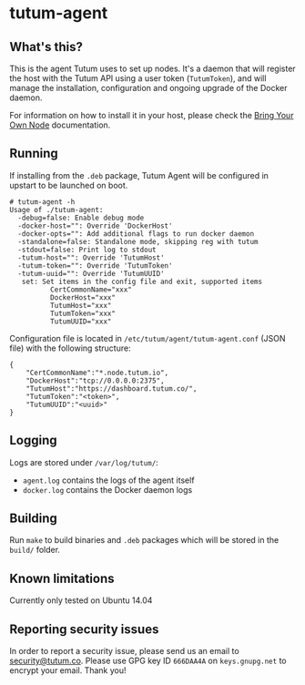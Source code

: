 tutum-agent
===========


## What's this?

This is the agent Tutum uses to set up nodes. It's a daemon that will register the host with the Tutum API using a user token (`TutumToken`), and will manage the installation, configuration and ongoing upgrade of the Docker daemon.

For information on how to install it in your host, please check the [Bring Your Own Node](https://support.tutum.co/support/solutions/articles/5000513678-bring-your-own-node) documentation.


## Running

If installing from the `.deb` package, Tutum Agent will be configured in upstart to be launched on boot.

```
# tutum-agent -h     
Usage of ./tutum-agent:
  -debug=false: Enable debug mode
  -docker-host="": Override 'DockerHost'
  -docker-opts="": Add additional flags to run docker daemon
  -standalone=false: Standalone mode, skipping reg with tutum
  -stdout=false: Print log to stdout
  -tutum-host="": Override 'TutumHost'
  -tutum-token="": Override 'TutumToken'
  -tutum-uuid="": Override 'TutumUUID'
   set: Set items in the config file and exit, supported items
          CertCommonName="xxx"
          DockerHost="xxx"
          TutumHost="xxx"
          TutumToken="xxx"
          TutumUUID="xxx"
```


Configuration file is located in `/etc/tutum/agent/tutum-agent.conf` (JSON file) with the following structure:

```
{
	"CertCommonName":"*.node.tutum.io",
	"DockerHost":"tcp://0.0.0.0:2375",
	"TutumHost":"https://dashboard.tutum.co/",
	"TutumToken":"<token>",
	"TutumUUID":"<uuid>"
}
```

## Logging

Logs are stored under `/var/log/tutum/`:

* `agent.log` contains the logs of the agent itself
* `docker.log` contains the Docker daemon logs


## Building

Run `make` to build binaries and `.deb` packages which will be stored in the `build/` folder.


## Known limitations

Currently only tested on Ubuntu 14.04


## Reporting security issues

In order to report a security issue, please send us an email to [security@tutum.co](mailto:security@tutum.co). Please use GPG key ID `666DAA4A` on `keys.gnupg.net` to encrypt your email. Thank you!


